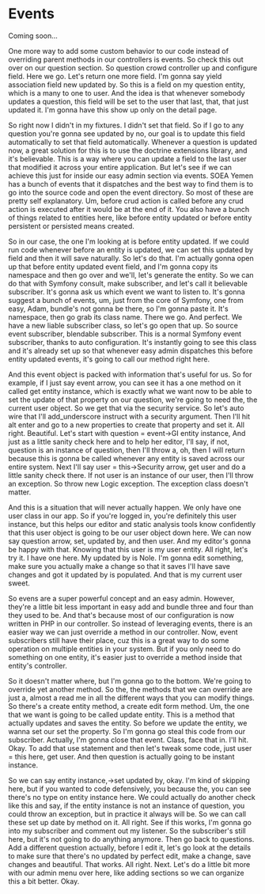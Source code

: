 # Events

Coming soon...

One more way to add some custom behavior to our code instead of overriding parent
methods in our controllers is events. So check this out over on our question section.
So question crowd controller up and configure field. Here we go. Let's return one
more field. I'm gonna say yield association field <affirmative> new updated by. So
this is a field on my question entity, which is a many to one to user. And the idea
is that whenever somebody updates a question, this field will be set to the user that
last, that, that just updated it. I'm gonna have this show up only on the detail
page.

So right now I didn't in my fixtures. I didn't set that field. So if I go to any
question you're gonna see updated by no, our goal is to update this field
automatically to set that field automatically. Whenever a question is updated now, a
great solution for this is to use the doctrine extensions library, and it's
believable. This is a way where you can update a field to the last user that modified
it across your entire application. But let's see if we can achieve this just for
inside our easy admin section via events. SOEA Yemen has a bunch of events that it
dispatches and the best way to find them is to go into the source code and open the
event directory. So most of these are pretty self explanatory. Um, before crud action
is called before any crud action is executed after it would be at the end of it. You
also have a bunch of things related to entities here, like before entity updated or
before entity persistent or persisted means created.

So in our case, the one I'm looking at is before entity updated. If we could run code
whenever before an entity is updated, we can set this updated by field and then it
will save naturally. So let's do that. I'm actually gonna open up that before entity
updated event field, and I'm gonna copy its namespace and then go over and we'll,
let's generate the entity. So we can do that with Symfony consult, make subscriber,
and let's call it believable subscriber. It's gonna ask us which event we want to
listen to. It's gonna suggest a bunch of events, um, just from the core of Symfony,
one from easy, Adam, bundle's not gonna be there, so I'm gonna paste it. It's
namespace, then go grab its class name. There we go. And perfect. We have a new
liable subscriber class, so let's go open that up. So source event subscriber,
blendable subscriber. This is a normal Symfony event subscriber, thanks to auto
configuration. It's instantly going to see this class and it's already set up so that
whenever easy admin dispatches this before entity updated events, it's going to call
our method right here.

And this event object is packed with information that's useful for us. So for
example, if I just say event arrow, you can see it has a one method on it called get
entity instance, which is exactly what we want now to be able to set the update of
that property on our question, we're going to need the, the current user object. So
we get that via the security service. So let's auto wire that I'll add_underscore
instruct with a security argument. Then I'll hit alt enter and go to a new properties
to create that property and set it. All right. Beautiful. Let's start with question =
event->GI entity instance, And just as a little sanity check here and to help her
editor, I'll say, if not, question is an instance of question, then I'll throw a, oh,
then I will return because this is gonna be called whenever any entity is saved
across our entire system. Next I'll say user = this->Security arrow, get user and do
a little sanity check there. If not user is an instance of our user, then I'll throw
an exception. So throw new Logic exception. The exception class doesn't matter.

And this is a situation that will never actually happen. We only have one user class
in our app. So if you're logged in, you're definitely this user instance, but this
helps our editor and static analysis tools know confidently that this user object is
going to be our user object down here. We can now say question arrow, set, updated
by, and then user. And my editor's gonna be happy with that. Knowing that this user
is my user entity. All right, let's try it. I have one here. My updated by is Nole.
I'm gonna edit something, make sure you actually make a change so that it saves I'll
have save changes and got it updated by is populated. And that is my current user
sweet.

So evens are a super powerful concept and an easy admin. However, they're a little
bit less important in easy add and bundle three and four than they used to be. And
that's because most of our configuration is now written in PHP in our controller. So
instead of leveraging events, there is an easier way we can just override a method in
our controller. Now, event subscribers still have their place, cuz this is a great
way to do some operation on multiple entities in your system. But if you only need to
do something on one entity, it's easier just to override a method inside that
entity's controller.

So it doesn't matter where, but I'm gonna go to the bottom. We're going to override
yet another method. So the, the methods that we can override are just a, almost a
read me in all the different ways that you can modify things. So there's a create
entity method, a create edit form method. Um, the one that we want is going to be
called update entity. This is a method that actually updates and saves the entity. So
before we update the entity, we wanna set our set the property. So I'm gonna go steal
this code from our subscriber. Actually, I'm gonna close that event. Class, face that
in. I'll hit. Okay. To add that use statement and then let's tweak some code, just
user = this here, get user. And then question is actually going to be instant
instance.

So we can say entity instance,->set updated by, okay. I'm kind of skipping here, but
if you wanted to code defensively, you because the, you can see there's no type on
entity instance here. We could actually do another check like this and say, if the
entity instance is not an instance of question, you could throw an exception, but in
practice it always will be. So we can call these set up date by method on it. All
right. See if this works, I'm gonna go into my subscriber and comment out my
listener. So the subscriber's still here, but it's not going to do anything anymore.
Then go back to questions. Add a different question actually, before I edit it, let's
go look at the details to make sure that there's no updated by perfect edit, make a
change, save changes and beautiful. That works. All right. Next. Let's do a little
bit more with our admin menu over here, like adding sections so we can organize this
a bit better. Okay.

